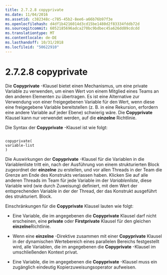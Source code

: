 ```yaml
---
title: 2.7.2.8 copyprivate
ms.date: 11/04/2016
ms.assetid: c382348c-c785-45b2-8ee6-a66b76b97f3e
ms.openlocfilehash: d4df1b4216014d3cd15be1480d2f83334fddb72d
ms.sourcegitcommit: 6052185696adca270bc9bdbec45a626dd89cdcdd
ms.translationtype: MT
ms.contentlocale: de-DE
ms.lasthandoff: 10/31/2018
ms.locfileid: "50622910"
---
```

# <a name="2728-copyprivate"></a>2.7.2.8 copyprivate

Die **Copyprivate** -Klausel bietet einen Mechanismus, um eine private Variable zu verwenden, um einen Wert von einem Mitglied eines Teams an den anderen Elementen zu übertragen. Es ist eine Alternative zur Verwendung von einer freigegebenen Variable für den Wert, wenn diese eine freigegebene Variable bereitstellen (z. B. in eine Rekursion, erfordern eine andere Variable auf jeder Ebene) schwierig wäre. Die **Copyprivate** Klausel kann nur verwendet werden, auf die **einzelne** Richtlinie.

Die Syntax der **Copyprivate** -Klausel ist wie folgt:

```

copyprivate(
variable-list
)

```

Die Auswirkungen der **Copyprivate** -Klausel für die Variablen in die Variablenliste tritt ein, nach der Ausführung von einem strukturierten Block zugeordnet der **einzelne** zu erstellen, und vor allen Threads in der Team die Grenze am Ende des Konstrukts verlassen haben. Klicken Sie auf alle anderen Threads im Team für jede Variable im der *Variablenliste*, diese Variable wird (wie durch Zuweisung) definiert, mit dem Wert der entsprechenden Variable in der der Thread, der das Konstrukt ausgeführt des strukturiert. Block.

Einschränkungen für die **Copyprivate** Klausel lauten wie folgt:

- Eine Variable, die im angegebenen die **Copyprivate** Klausel darf nicht erscheinen, eine **private** oder **Firstprivate** Klausel für den gleichen **einzelne**Richtlinie.

- Wenn eine **einzelne** -Direktive zusammen mit einer **Copyprivate** Klausel in der dynamischen Wertebereich eines parallelen Bereichs festgestellt wird, alle Variablen, die im angegebenen die **Copyprivate** -Klausel im umschließenden Kontext privat.

- Eine Variable, die im angegebenen die **Copyprivate** -Klausel muss ein zugänglich eindeutig Kopierzuweisungsoperator aufweisen.